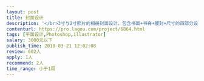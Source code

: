 ```yaml
---                
layout: post       
title: 封面设计           
description: '</br>3寸与2寸照片的相册封面设计，包含书面+书脊+腰封+尺寸的四部分设计。</br>封面的主要设计元素包含：定制性文字+色彩搭配</br>'     
contenturl: https://pro.lagou.com/project/6864.html      
tags: [平面设计,Photoshop,illustrator]            
salary: 3000元以下          
publish_time: 2018-03-21 12:02:08         
review: 602人                   
apply: 1人                   
recommend: 2人                   
time_range: 小于1周              
---                 
```

